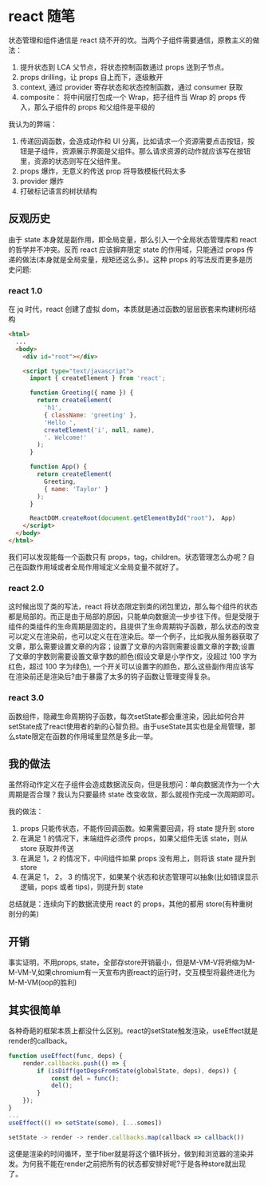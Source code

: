 # react 随笔

状态管理和组件通信是 react 绕不开的坎。当两个子组件需要通信，原教主义的做法：

1. 提升状态到 LCA 父节点，将状态控制函数通过 props 送到子节点。
2. props drilling，让 props 自上而下，逐级散开
3. context, 通过 provider 寄存状态和状态控制函数，通过 consumer 获取
4. composite： 将中间层打包成一个 Wrap，把子组件当 Wrap 的 props 传入，那么子组件的 props 和父组件是平级的

我认为的弊端：

1. 传递回调函数，会造成动作和 UI 分离，比如请求一个资源需要点击按钮，按钮是子组件，资源展示界面是父组件。那么请求资源的动作就应该写在按钮里，资源的状态则写在父组件里。
2. props 爆炸，无意义的传送 prop 将导致模板代码太多
3. provider 爆炸
4. 打破标记语言的树状结构

## 反观历史
由于 state 本身就是副作用，即全局变量，那么引入一个全局状态管理库和 react 的哲学并不冲突。反而 react 应该摒弃限定 state 的作用域，只能通过 props 传递的做法(本身就是全局变量，规矩还这么多)。这种 props 的写法反而更多是历史问题:

### react 1.0

在 jq 时代，react 创建了虚拟 dom，本质就是通过函数的层层嵌套来构建树形结构

```html
<html>
  ...
  <body>
    <div id="root"></div>

    <script type="text/javascript">
      import { createElement } from 'react';

      function Greeting({ name }) {
        return createElement(
          'h1',
          { className: 'greeting' },
          'Hello ',
          createElement('i', null, name),
          '. Welcome!'
        );
      }

      function App() {
        return createElement(
          Greeting,
          { name: 'Taylor' }
        );
      }

      ReactDOM.createRoot(document.getElementById("root")， App)
    </script>
  </body>
</html>
```

我们可以发现能每一个函数只有 props，tag，children。状态管理怎么办呢？自己在函数作用域或者全局作用域定义全局变量不就好了。

### react 2.0

这时候出现了类的写法，react 将状态限定到类的闭包里边，那么每个组件的状态都是局部的。而正是由于局部的原因，只能单向数据流一步步往下传。但是受限于组件的类组件的生命周期是固定的，且提供了生命周期钩子函数，那么状态的改变可以定义在渲染前，也可以定义在在渲染后。举一个例子，比如我从服务器获取了文章，那么需要设置文章的内容；设置了文章的内容则需要设置文章的字数;设置了文章的字数则需要设置文章字数的颜色(假设文章是小学作文，没超过 100 字为红色，超过 100 字为绿色), 一个开关可以设置字的颜色，那么这些副作用应该写在渲染前还是渲染后?由于暴露了太多的钩子函数让管理变得复杂。

### react 3.0

函数组件，隐藏生命周期钩子函数，每次setState都会重渲染，因此如何合并setState成了react使用者的新的心智负担。由于useState其实也是全局管理，那么state限定在函数的作用域里显然是多此一举。


## 我的做法
虽然将动作定义在子组件会造成数据流反向，但是我想问：单向数据流作为一个大周期是否合理？我认为只要最终 state 改变收敛，那么就视作完成一次周期即可。

我的做法：

1. props 只能传状态，不能传回调函数。如果需要回调，将 state 提升到 store
2. 在满足 1 的情况下，末端组件必须传 props，如果父组件无该 state，则从 store 获取并传送
3. 在满足 1，2 的情况下，中间组件如果 props 没有用上，则将该 state 提升到 store
4. 在满足 1， 2， 3 的情况下，如果某个状态和状态管理可以抽象(比如错误显示逻辑，pops 或者 tips)，则提升到 state

总结就是：连续向下的数据流使用 react 的 props，其他的都用 store(有种重树剖分的美)

## 开销
事实证明，不用props, state，全部存store开销最小，但是M-VM-V将坍缩为M-M-VM-V,如果chromium有一天宣布内嵌react的运行时，交互模型将最终进化为M-M-VM(oop的胜利)


## 其实很简单
各种奇葩的框架本质上都没什么区别。react的setState触发渲染，useEffect就是render的callback。
```ts
function useEffect(func, deps) {
    render.callbacks.push(() => {
        if (isDiff(getDepsFromState(globalState, deps), deps)) {
            const del = func();
            del();
        }
    });
}
...
useEffect(() => setState(some), [...somes])

setState -> render -> render.callbacks.map(callback => callback())
```
这便是渲染的时间循环，至于fiber就是将这个循环拆分，做到和浏览器的渲染并发。为何我不能在render之前把所有的状态都安排好呢?于是各种store就出现了。